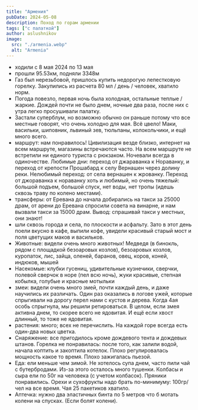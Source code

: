 ```yaml
---
title: "Армения"
pubDate: 2024-05-08
description: Поход по горам армении
tags: ["с палаткой"]
author: aslushnikov
image:
  src: "./armenia.webp"
  alt: "Armenia"
---
```


- ходили с 8 мая 2024 по 13 мая
- прошли 95.53км, подняли 3348м
- Газ был нерезьбовой, пришлось купить недорогую лепестковую горелку. Закупились из расчета 80 мл / день / человек, хватило норм. 
- Погода повезло, первая ночь была холодная, остальные теплые / жаркие. Дождей почти не было днем, ночные два раза, после них с утра легко просушивали палатку.
- Застали суперблум, но возможно обычно он раньше потому что все местные говорят, что очень холодно для мая. Всё цвело! Маки, васильки, шиповник, львиный зев, тюльпаны, колокольчики, и ещё много всего.
- маршрут: нам понравилось! Цивилизация везде близко, интернет на всем маршруте, магазины встречаются часто. На всем маршруте не встретили ни единого туриста с рюкзаком. Ночевали всегда в одиночестве. Любимые дни: переход от джараванка к Нораванку, и переход от крепости Прошабард к селу Вернашен через долину реки. Нелюбимый переход: от села вернашен к жрованку.
Переход от джораванка к нораванку хоть и любимый, но очень тяжелый: большой подъем, большой спуск, нет воды, нет тропы (идешь сквозь траву по колено местами).
- трансферы: от Еревана до начала добирались на такси за 25000 драм, от арени до Еревана спросили совета на винарне, и нам вызвали такси за 15000 драм. Вывод: спрашивай такси у местных, они знают!
- шли сквозь города и села, по плоскости и асфальту. Зато в этот день поели вкусно в кафе, выпили кофе, увидели красивый старый мост и поля цветущих маков и васильков. 
- Животные: видели очень много животных! Медведя (в бинокль, рядом с площадкой безоаровых козлов), безоаровых козлов, куропаток, лис, зайца, оленей, баранов, овец, коров, коней, индюков, мышей
- Насекомые: клубки гусениц, удивительные кузнечики, сверчки, полевой сверчок в норе (пел всю ночь), жуки красивые, степная кобылка, голубые и красные мотыльки
- змеи: видели очень много змей, почти каждый день, и даже научились их различать. Один раз оказались в логове ужей, которые спрыгивали на дорогу перел нами с кустов и дерева. Когда 4ая особь спрыгнула, мы решили ретироваться. В целом, если змея активна днем, то скорее всего не ядовитая. И ещё если хвост длинный, то тоже не ядовитая.
- растения: много; всех не перечислить. На каждой горе всегда есть один-два новых цветка. 
- Снаряжение: все пригодилось кроме дождевого тента и дождевых штанов. Горелка не понравилась: после того, как залили водой, начала коптить и закоптила котелок. Плохо регулировалась мощность какое то время. Плохо зажигалась пьезой.
- Еда: ели меньше чем зимой. Не хотелось супа днем, часто пили чай с бутербродами. Из-за этого осталось много тушенки. Колбасы и сыра ели по 50г на человека (с учетом колбасок). Пряники понравились. Орехи и сухофрукты надо брать по-минимуму: 100гр/чел на все время. Чая 25 пакетиков хватило.
- Аптечка: нужно два эластичных бинта по 5 метров что б мотать колени на спусках. (Если болят колени).

